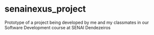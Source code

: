 # senainexus_project
Prototype of a project being developed by me and my classmates in our Software Development course at SENAI Dendezeiros
